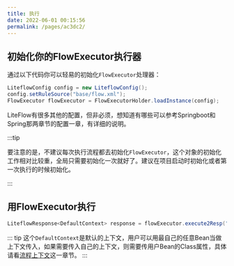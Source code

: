 ```yaml
---
title: 执行
date: 2022-06-01 00:15:56
permalink: /pages/ac3dc2/
---
```


## 初始化你的FlowExecutor执行器

通过以下代码你可以轻易的初始化`FlowExecutor`处理器：

```java
LiteflowConfig config = new LiteflowConfig();
config.setRuleSource("base/flow.xml");
FlowExecutor flowExecutor = FlowExecutorHolder.loadInstance(config);
```

LiteFlow有很多其他的配置，但非必须，想知道有哪些可以参考Springboot和Spring那两章节的配置一章，有详细的说明。

:::tip

要注意的是，不建议每次执行流程都去初始化`FlowExecutor`，这个对象的初始化工作相对比较重，全局只需要初始化一次就好了。建议在项目启动时初始化或者第一次执行的时候初始化。

:::

## 用FlowExecutor执行

```java
LiteflowResponse<DefaultContext> response = flowExecutor.execute2Resp("chain1", "arg");
```

::: tip
这个`DefaultContext`是默认的上下文，用户可以用最自己的任意Bean当做上下文传入，如果需要传入自己的上下文，则需要传用户Bean的Class属性，具体请看[流程上下文](/pages/16f927/)这一章节。
:::
